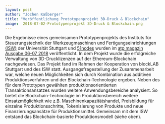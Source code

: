 ```yaml
---
layout: post
author: "Jochen Kaßberger"
title: "Veröffentlichung Prototypenprojekt 3D-Druck & Blockchain"
image:  2018-07-02-Prototypenprojekt 3D-Druck & Blockchain.png
---
```


Die Ergebnisse eines gemeinsamen Prototypenprojekts des Instituts für Steuerungstechnik der Werkzeugmaschinen 
und Fertigungseinrichtungen [(ISW)](https://www.isw.uni-stuttgart.de/) der Universität Stuttgart und [51nodes](https://www.51nodes.io/) wurden im [atp magazin Ausgabe 06-07 2018](https://github.com/blocklab/site/blob/gh-pages/assets/SD_atpMagazin_6_7_2018_Blockchain_Korb.pdf) veröffentlicht. 
In dem Projekt wurde die erfolgreiche Verwaltung von 3D-Drucklizenzen auf der Ethereum-Blockchain nachgewiesen. 
Das Projekt fand im Rahmen der Kooperation von blockLAB Stuttgart und des ISW statt. 
Ausgangsfragestellung der Zusammenarbeit war, welche neuen Möglichkeiten sich durch Kombination
aus additiven Produktionsverfahren und der Blockchain-Technologie ergeben. 
Neben des für dem Prototypen gewählten produktionsorientierten Transaktionsansatzes wurden weitere Anwendungsbereiche analysiert. 
So bietet die Blockchain-Technologie im Produktionsbereich weitere Einsatzmöglichkeit wie z.B. Maschinenkapazitätshandel, Preisbildung für einzelne Produktionsschritte, Tokenisierung von Produkte und neue Finanzierungsansätze für Produktionsmittel.
Gemeinsam mit dem ISW entstand das Blockchain-basierte Produktionsmodell (siehe oben).
